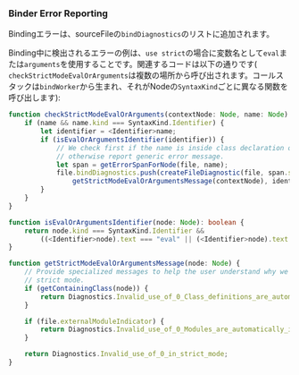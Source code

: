 ### Binder Error Reporting

Bindingエラーは、sourceFileの`bindDiagnostics`のリストに追加されます。

Binding中に検出されるエラーの例は、`use strict`の場合に変数名として`eval`または`arguments`を使用することです。関連するコードは以下の通りです( `checkStrictModeEvalOrArguments`は複数の場所から呼び出されます。コールスタックは`bindWorker`から生まれ、それがNodeの`SyntaxKind`ごとに異なる関数を呼び出します):

```ts
function checkStrictModeEvalOrArguments(contextNode: Node, name: Node) {
    if (name && name.kind === SyntaxKind.Identifier) {
        let identifier = <Identifier>name;
        if (isEvalOrArgumentsIdentifier(identifier)) {
            // We check first if the name is inside class declaration or class expression; if so give explicit message
            // otherwise report generic error message.
            let span = getErrorSpanForNode(file, name);
            file.bindDiagnostics.push(createFileDiagnostic(file, span.start, span.length,
                getStrictModeEvalOrArgumentsMessage(contextNode), identifier.text));
        }
    }
}

function isEvalOrArgumentsIdentifier(node: Node): boolean {
    return node.kind === SyntaxKind.Identifier &&
        ((<Identifier>node).text === "eval" || (<Identifier>node).text === "arguments");
}

function getStrictModeEvalOrArgumentsMessage(node: Node) {
    // Provide specialized messages to help the user understand why we think they're in
    // strict mode.
    if (getContainingClass(node)) {
        return Diagnostics.Invalid_use_of_0_Class_definitions_are_automatically_in_strict_mode;
    }

    if (file.externalModuleIndicator) {
        return Diagnostics.Invalid_use_of_0_Modules_are_automatically_in_strict_mode;
    }

    return Diagnostics.Invalid_use_of_0_in_strict_mode;
}
```
